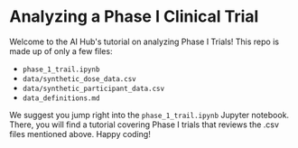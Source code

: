 # Analyzing a Phase I Clinical Trial

Welcome to the AI Hub's tutorial on analyzing Phase I Trials! This repo is made up of only a few files:

- `phase_1_trail.ipynb`
- `data/synthetic_dose_data.csv`
- `data/synthetic_participant_data.csv`
- `data_definitions.md`

We suggest you jump right into the `phase_1_trail.ipynb` Jupyter notebook. There, you will find a tutorial covering Phase I trials that reviews the .csv files mentioned above. Happy coding!
